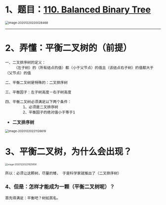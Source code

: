 # 1、题目：[110. Balanced Binary Tree](https://leetcode.com/problems/balanced-binary-tree/)

<img src="https://gitee.com/sheep-are-flying-in-the-sky/my-picture/raw/master/picture5/image-20201220220028468.png" alt="image-20201220220028468" style="zoom: 67%;" />

---

# 2、弄懂：平衡二叉树的（前提）

~~~
一、二叉排序树的定义：
	（左子树）的（所有结点的值）都（小于父节点）的值且（该结点右子树）的值都大于（父节点）的值
	
二、平衡二叉树是特殊的：二叉排序树

三、平衡因子：左子树高度－右子树高度

四、平衡二叉树必须满足以下两个条件：
		1、必须是二叉排序树
		2、平衡因子的绝对值小于等于1
~~~

- **二叉排序树**

<img src="https://gitee.com/sheep-are-flying-in-the-sky/my-picture/raw/master/picture5/image-20201220221126619.png" alt="image-20201220221126619" style="zoom:67%;" />

# 3、平衡二叉树，为什么会出现？

<img src="https://gitee.com/sheep-are-flying-in-the-sky/my-picture/raw/master/picture5/image-20201220221925858.png" alt="image-20201220221925858" style="zoom:50%;" />

~~~
所以：必须让这颗树，尽量的矮， 于是科学家就推出了（二叉排序树）
~~~



### 4、但是：怎样才能成为一颗（平衡二叉树呢）？

~~~
首先得满足：平衡吧？树如其名。
~~~

